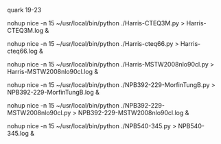 quark 19-23

nohup nice -n 15 ~/usr/local/bin/python ./Harris-CTEQ3M.py > Harris-CTEQ3M.log &

nohup nice -n 15 ~/usr/local/bin/python ./Harris-cteq66.py > Harris-cteq66.log &

nohup nice -n 15 ~/usr/local/bin/python ./Harris-MSTW2008nlo90cl.py > Harris-MSTW2008nlo90cl.log &

nohup nice -n 15 ~/usr/local/bin/python ./NPB392-229-MorfinTungB.py > NPB392-229-MorfinTungB.log &

nohup nice -n 15 ~/usr/local/bin/python ./NPB392-229-MSTW2008nlo90cl.py > NPB392-229-MSTW2008nlo90cl.log &

nohup nice -n 15 ~/usr/local/bin/python ./NPB540-345.py > NPB540-345.log &

